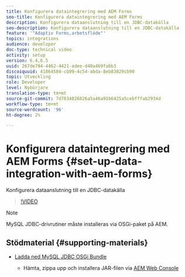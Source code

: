 ```yaml
---
title: Konfigurera dataintegrering med AEM Forms
seo-title: Konfigurera dataintegrering med AEM Forms
description: Konfigurera dataanslutning till en JDBC-datakälla
seo-description: Konfigurera dataanslutning till en JDBC-datakälla
feature: '"Adaptiv Forms,arbetsflöde"'
topics: integrations
audience: developer
doc-type: technical video
activity: setup
version: 6.4,6.5
uuid: 267de794-4462-4421-adee-d40a469fabb3
discoiquuid: 41864584-cb99-4c54-abda-8eb83829cb90
topic: Utveckling
role: Developer
level: Nybörjare
translation-type: tm+mt
source-git-commit: 7d7034026826a5a46a91b6425a5cebfffab2934d
workflow-type: tm+mt
source-wordcount: '96'
ht-degree: 2%

---
```



# Konfigurera dataintegrering med AEM Forms {#set-up-data-integration-with-aem-forms}

Konfigurera dataanslutning till en JDBC-datakälla

>[!VIDEO](https://video.tv.adobe.com/v/17724/?quality=9&learn=on)

>[!NOTE]
>
>MySQL JDBC-drivrutiner måste installeras via OSGi-paket på AEM.

## Stödmaterial {#supporting-materials}

* [Ladda ned MySQL JDBC OSGi Bundle](https://dev.mysql.com/downloads/connector/j/)

   * Hämta, zippa upp och installera JAR-filen via [AEM Web Console](http://localhost:4502/system/console/bundles)


